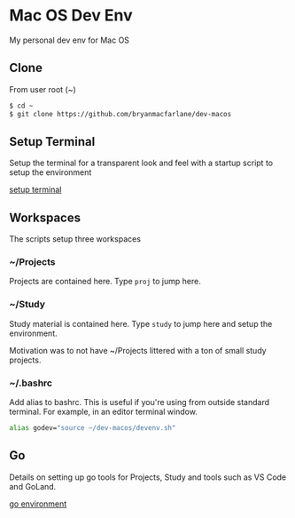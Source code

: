 # Mac OS Dev Env

My personal dev env for Mac OS

## Clone

From user root (~)
```bash
$ cd ~
$ git clone https://github.com/bryanmacfarlane/dev-macos 
```

## Setup Terminal

Setup the terminal for a transparent look and feel with a startup script to setup the environment

[setup terminal](terminal.md)

## Workspaces

The scripts setup three workspaces

### ~/Projects

Projects are contained here.  Type `proj` to jump here.

### ~/Study

Study material is contained here.  Type `study` to jump here and setup the environment.

Motivation was to not have ~/Projects littered with a ton of small study projects.

### ~/.bashrc

Add alias to bashrc.  This is useful if you're using from outside standard terminal.  For example, in an editor terminal window.

```bash
alias godev="source ~/dev-macos/devenv.sh"
```

## Go

Details on setting up go tools for Projects, Study and tools such as VS Code and GoLand.

[go environment](go.md)